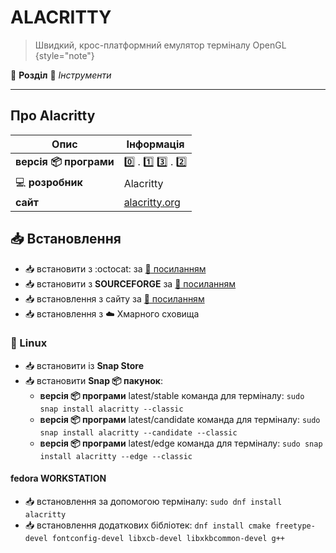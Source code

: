 # ALACRITTY

> Швидкий, крос-платформний емулятор терміналу OpenGL
{style="note"}

:open_file_folder: **Розділ** :toolbox: *Інструменти*

---

## Про Alacritty

| Опис | Інформація |
| ---- | ---------- |
| **версія :package: програми** | :zero: . :one: :three: . :two: |
| :computer: **розробник** | Alacritty |
| **сайт** | [alacritty.org](https://alacritty.org/index.html) |

## :inbox_tray: Встановлення

- :inbox_tray: встановити з :octocat: за [:link: посиланням](https://github.com/alacritty/alacritty/blob/master/INSTALL.md)
- :inbox_tray: встановити з **SOURCEFORGE** за [:link: посиланням](https://sourceforge.net/projects/alacritty.mirror/files/)
- :inbox_tray: встановлення з сайту за [:link: посиланням](https://alacritty.org/index.html)
- :inbox_tray: встановлення з :cloud: Хмарного сховища

### :penguin: Linux

- :inbox_tray: встановити із **Snap Store**
- :inbox_tray: встановити **Snap :package: пакунок**:
  - **версія :package: програми** latest/stable команда для терміналу: `sudo snap install alacritty --classic`
  - **версія :package: програми** latest/candidate команда для терміналу: `sudo snap install alacritty --candidate --classic`
  - **версія :package: програми** latest/edge команда для терміналу: `sudo snap install alacritty --edge --classic`

#### fedora WORKSTATION

- :inbox_tray: встановлення за допомогою терміналу: `sudo dnf install alacritty`
- :inbox_tray: встановлення додаткових бібліотек: `dnf install cmake freetype-devel fontconfig-devel libxcb-devel libxkbcommon-devel g++`
